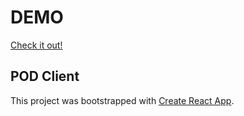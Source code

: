
# DEMO
[Check it out!](https://pod.84r.co)


## POD Client









This project was bootstrapped with [Create React App](https://github.com/facebook/create-react-app).